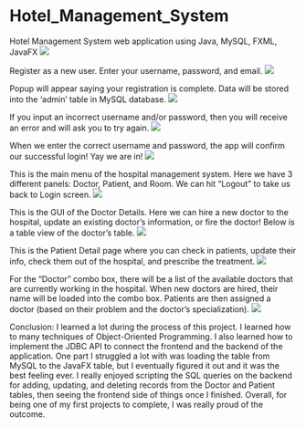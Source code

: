 # Hotel_Management_System
Hotel Management System web application using Java, MySQL, FXML, JavaFX
<img src="Output_Screenshots/Screen Shot 2019-06-09 at 11.49.26 PM.png">

Register as a new user. Enter your username, password, and email.
<img src="Output_Screenshots/Screen Shot 2019-06-09 at 11.49.52 PM.png">

Popup will appear saying your registration is complete.
Data will be stored into the ‘admin’ table in MySQL database.
<img src="Output_Screenshots/Screen Shot 2019-06-10 at 2.12.35 AM.png">

If you input an incorrect username and/or password, then you will receive an error and will ask you to try again.
<img src="Output_Screenshots/Screen Shot 2019-06-09 at 11.52.11 PM.png">

When we enter the correct username and password, the app will confirm our successful login! Yay we are in!
<img src="Output_Screenshots/Screen Shot 2019-06-09 at 11.52.32 PM.png">

This is the main menu of the hospital management system. Here we have 3 different panels: Doctor, Patient, and Room. We can hit “Logout” to take us back to Login screen.
<img src="Output_Screenshots/Screen Shot 2019-06-09 at 11.52.41 PM.png">

This is the GUI of the Doctor Details. Here we can hire a new doctor to the hospital, update an existing doctor’s information, or fire the doctor! Below is a table view of the doctor’s table.
<img src="Output_Screenshots/Screen Shot 2019-06-09 at 11.52.52 PM.png">

This is the Patient Detail page where you can check in patients, update their info, check them out of the hospital, and prescribe the treatment.
<img src="Output_Screenshots/Screen Shot 2019-06-09 at 11.56.57 PM.png">

For the “Doctor” combo box, there will be a list of the available doctors that are currently working in the hospital. When new doctors are hired, their name will be loaded into the combo box. Patients are then assigned a doctor (based on their problem and the doctor’s specialization).
<img src="Output_Screenshots/Screen Shot 2019-06-10 at 2.44.38 AM.png">

Conclusion:
I learned a lot during the process of this project. I learned how to many techniques of Object-Oriented Programming.
I also learned how to implement the JDBC API to connect the frontend and the backend of the application. 
One part I struggled a lot with was loading the table from MySQL 
to the JavaFX table, but I eventually figured it out and it was the best feeling ever.
I really enjoyed scripting the SQL queries on the backend for adding, updating, and deleting records from the 
Doctor and Patient tables, then seeing the frontend side of things once I finished.
Overall, for being one of my first projects to complete, I was really proud of the outcome. 
